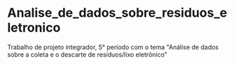 # Analise_de_dados_sobre_residuos_eletronico
Trabalho de projeto integrador, 5° período com o tema "Análise de dados sobre a coleta e o descarte de resíduos/lixo eletrônico"
